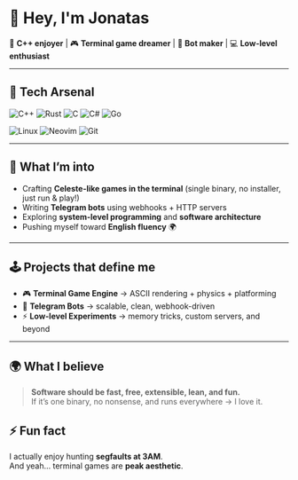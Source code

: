 # 👋 Hey, I'm Jonatas

🚀 **C++ enjoyer** | 🎮 **Terminal game dreamer** | 🤖 **Bot maker** | 💻 **Low-level enthusiast**

---

## 🔧 Tech Arsenal

![C++](https://img.shields.io/badge/C++-00599C?style=for-the-badge&logo=cplusplus&logoColor=white)
![Rust](https://img.shields.io/badge/Rust-000000?style=for-the-badge&logo=rust&logoColor=white)
![C](https://img.shields.io/badge/C-00599C?style=for-the-badge&logo=c&logoColor=white)
![C#](https://img.shields.io/badge/C%23-239120?style=for-the-badge&logo=c-sharp&logoColor=white)
![Go](https://img.shields.io/badge/Go-00ADD8?style=for-the-badge&logo=go&logoColor=white)

![Linux](https://img.shields.io/badge/Linux-FCC624?style=for-the-badge&logo=linux&logoColor=black)
![Neovim](https://img.shields.io/badge/Neovim-57A143?style=for-the-badge&logo=neovim&logoColor=white)
![Git](https://img.shields.io/badge/Git-F05032?style=for-the-badge&logo=git&logoColor=white)

---

## 🎯 What I’m into

- Crafting **Celeste-like games in the terminal** (single binary, no installer, just run & play!)  
- Writing **Telegram bots** using webhooks + HTTP servers  
- Exploring **system-level programming** and **software architecture**  
- Pushing myself toward **English fluency** 🌍  

---

## 🕹️ Projects that define me

- 🎮 **Terminal Game Engine** → ASCII rendering + physics + platforming  
- 🤖 **Telegram Bots** → scalable, clean, webhook-driven  
- ⚡ **Low-level Experiments** → memory tricks, custom servers, and beyond  

---

## 🌍 What I believe

> **Software should be fast, free, extensible, lean, and fun.**  
If it’s one binary, no nonsense, and runs everywhere → I love it.  

## ⚡ Fun fact

I actually enjoy hunting **segfaults at 3AM**.  
And yeah… terminal games are **peak aesthetic**.  

